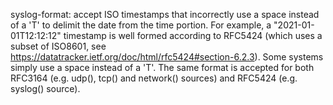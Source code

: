 syslog-format: accept ISO timestamps that incorrectly use a space instead of
a 'T' to delimit the date from the time portion.  For example, a
"2021-01-01T12:12:12" timestamp is well formed according to RFC5424 (which
uses a subset of ISO8601, see https://datatracker.ietf.org/doc/html/rfc5424#section-6.2.3).
Some systems simply use a space instead of a 'T'.  The same format is
accepted for both RFC3164 (e.g.  udp(), tcp() and network() sources) and
RFC5424 (e.g.  syslog() source).
